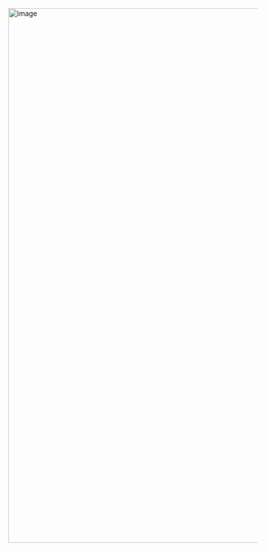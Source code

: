 <img width="1919" height="1079" alt="image" src="https://github.com/user-attachments/assets/23bd3a36-a323-488c-9240-1863a088b17a" />
